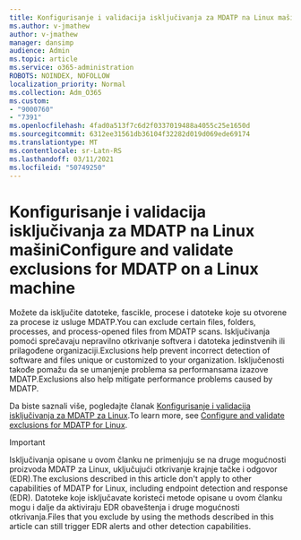 ```yaml
---
title: Konfigurisanje i validacija isključivanja za MDATP na Linux mašini
ms.author: v-jmathew
author: v-jmathew
manager: dansimp
audience: Admin
ms.topic: article
ms.service: o365-administration
ROBOTS: NOINDEX, NOFOLLOW
localization_priority: Normal
ms.collection: Adm_O365
ms.custom:
- "9000760"
- "7391"
ms.openlocfilehash: 4fad0a513f7c6d2f0337019488a4055c25e1650d
ms.sourcegitcommit: 6312ee31561db36104f32282d019d069ede69174
ms.translationtype: MT
ms.contentlocale: sr-Latn-RS
ms.lasthandoff: 03/11/2021
ms.locfileid: "50749250"
---
```

# <a name="configure-and-validate-exclusions-for-mdatp-on-a-linux-machine"></a><span data-ttu-id="03e3e-102">Konfigurisanje i validacija isključivanja za MDATP na Linux mašini</span><span class="sxs-lookup"><span data-stu-id="03e3e-102">Configure and validate exclusions for MDATP on a Linux machine</span></span>

<span data-ttu-id="03e3e-103">Možete da isključite datoteke, fascikle, procese i datoteke koje su otvorene za procese iz usluge MDATP.</span><span class="sxs-lookup"><span data-stu-id="03e3e-103">You can exclude certain files, folders, processes, and process-opened files from MDATP scans.</span></span> <span data-ttu-id="03e3e-104">Isključivanja pomoći sprečavaju nepravilno otkrivanje softvera i datoteka jedinstvenih ili prilagođene organizaciji.</span><span class="sxs-lookup"><span data-stu-id="03e3e-104">Exclusions help prevent incorrect detection of software and files unique or customized to your organization.</span></span> <span data-ttu-id="03e3e-105">Isključenosti takođe pomažu da se umanjenje problema sa performansama izazove MDATP.</span><span class="sxs-lookup"><span data-stu-id="03e3e-105">Exclusions also help mitigate performance problems caused by MDATP.</span></span>

<span data-ttu-id="03e3e-106">Da biste saznali više, pogledajte članak [Konfigurisanje i validacija isključivanja za MDATP za Linux](https://go.microsoft.com/fwlink/?linkid=2144517).</span><span class="sxs-lookup"><span data-stu-id="03e3e-106">To learn more, see [Configure and validate exclusions for MDATP for Linux](https://go.microsoft.com/fwlink/?linkid=2144517).</span></span>

> [!IMPORTANT]
> <span data-ttu-id="03e3e-107">Isključivanja opisane u ovom članku ne primenjuju se na druge mogućnosti proizvoda MDATP za Linux, uključujući otkrivanje krajnje tačke i odgovor (EDR).</span><span class="sxs-lookup"><span data-stu-id="03e3e-107">The exclusions described in this article don't apply to other capabilities of MDATP for Linux, including endpoint detection and response (EDR).</span></span> <span data-ttu-id="03e3e-108">Datoteke koje isključavate koristeći metode opisane u ovom članku mogu i dalje da aktiviraju EDR obaveštenja i druge mogućnosti otkrivanja.</span><span class="sxs-lookup"><span data-stu-id="03e3e-108">Files that you exclude by using the methods described in this article can still trigger EDR alerts and other detection capabilities.</span></span>
